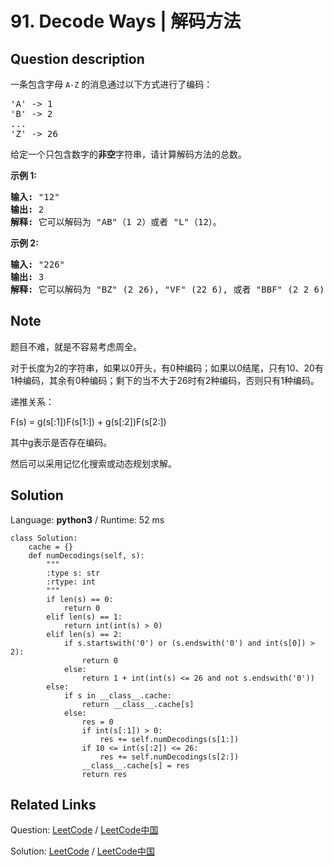 # 91. Decode Ways | 解码方法

## Question description

<!--If you want to use the English description, use <p>A message containing letters from <code>A-Z</code> is being encoded to numbers using the following mapping:</p>

<pre>
&#39;A&#39; -&gt; 1
&#39;B&#39; -&gt; 2
...
&#39;Z&#39; -&gt; 26
</pre>

<p>Given a <strong>non-empty</strong> string containing only digits, determine the total number of ways to decode it.</p>

<p><strong>Example 1:</strong></p>

<pre>
<strong>Input:</strong> &quot;12&quot;
<strong>Output:</strong> 2
<strong>Explanation:</strong>&nbsp;It could be decoded as &quot;AB&quot; (1 2) or &quot;L&quot; (12).
</pre>

<p><strong>Example 2:</strong></p>

<pre>
<strong>Input:</strong> &quot;226&quot;
<strong>Output:</strong> 3
<strong>Explanation:</strong>&nbsp;It could be decoded as &quot;BZ&quot; (2 26), &quot;VF&quot; (22 6), or &quot;BBF&quot; (2 2 6).</pre>
 instead-->
<p>一条包含字母&nbsp;<code>A-Z</code> 的消息通过以下方式进行了编码：</p>

<pre>&#39;A&#39; -&gt; 1
&#39;B&#39; -&gt; 2
...
&#39;Z&#39; -&gt; 26
</pre>

<p>给定一个只包含数字的<strong>非空</strong>字符串，请计算解码方法的总数。</p>

<p><strong>示例 1:</strong></p>

<pre><strong>输入:</strong> &quot;12&quot;
<strong>输出:</strong> 2
<strong>解释:</strong>&nbsp;它可以解码为 &quot;AB&quot;（1 2）或者 &quot;L&quot;（12）。
</pre>

<p><strong>示例&nbsp;2:</strong></p>

<pre><strong>输入:</strong> &quot;226&quot;
<strong>输出:</strong> 3
<strong>解释:</strong>&nbsp;它可以解码为 &quot;BZ&quot; (2 26), &quot;VF&quot; (22 6), 或者 &quot;BBF&quot; (2 2 6) 。
</pre>


## Note

题目不难，就是不容易考虑周全。

对于长度为2的字符串，如果以0开头，有0种编码；如果以0结尾，只有10、20有1种编码，其余有0种编码；剩下的当不大于26时有2种编码，否则只有1种编码。

递推关系：

F(s) = g(s[:1])F(s[1:]) + g(s[:2])F(s[2:])

其中g表示是否存在编码。

然后可以采用记忆化搜索或动态规划求解。


## Solution

Language: **python3**  /  Runtime: 52 ms

```python3
class Solution:
    cache = {}
    def numDecodings(self, s):
        """
        :type s: str
        :rtype: int
        """
        if len(s) == 0:
            return 0
        elif len(s) == 1:
            return int(int(s) > 0)
        elif len(s) == 2:
            if s.startswith('0') or (s.endswith('0') and int(s[0]) > 2):
                return 0
            else:
                return 1 + int(int(s) <= 26 and not s.endswith('0'))
        else:
            if s in __class__.cache:
                return __class__.cache[s]
            else:
                res = 0
                if int(s[:1]) > 0:
                    res += self.numDecodings(s[1:])
                if 10 <= int(s[:2]) <= 26:
                    res += self.numDecodings(s[2:])
                __class__.cache[s] = res
                return res
```



## Related Links

Question: [LeetCode](https://leetcode.com/problems/decode-ways/description/)  /  [LeetCode中国](https://leetcode-cn.com/problems/decode-ways/description/)

Solution: [LeetCode](https://leetcode.com/articles/decode-ways/)  /  [LeetCode中国](https://leetcode-cn.com/articles/decode-ways/)